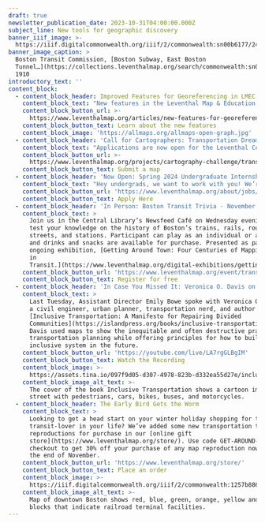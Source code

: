 ```yaml
---
draft: true
newsletter_publication_date: 2023-10-31T04:00:00.000Z
subject_line: New tools for geographic discovery
banner_iiif_image: >-
  https://iiif.digitalcommonwealth.org/iiif/2/commonwealth:sn00b6177/242,269,6760,1991/1200,/0/default.jpg
banner_image_caption: >
  Boston Transit Commission, [Boston Subway, East Boston
  Tunnel…](https://collections.leventhalmap.org/search/commonwealth:sn00b616z),
  1910
introductory_text: ''
content_block:
  - content_block_header: Improved Features for Georeferencing in LMEC Digital Collections
    content_block_text: "New features in the Leventhal Map & Education Center’s\_[digital collections portal](https://collections.leventhalmap.org/)\_now make it easier than ever to\_work with georeferenced maps. Thanks to\_[Allmaps](https://www.leventhalmap.org/articles/bert-spaan-interview/)—a free, open-source georeferencing platform for the modern web—you can now engage with georeferenced maps like never before and continue improving our georeferencing data. We’re working to put Allmaps in the hands of map collections around the world, and our digital collections portal is the very first to feature built-in Allmaps integrations.\n"
    content_block_button_url: >-
      https://www.leventhalmap.org/articles/new-features-for-georeferencing-in-lmec-collections/
    content_block_button_text: Learn about the new features
    content_block_image: 'https://allmaps.org/allmaps-open-graph.jpg'
  - content_block_header: 'Call for Cartographers: Transportation Dreams'
    content_block_text: "Applications are now open for the Leventhal Center’s second Cartography Challenge. In this round, we’re looking for speculative or imaginary maps of transit in Boston. From the\_[unreal](https://transitmap.net/north-atlantic-rail-nick-fabiani/)\_to the\_[unrealized](https://www.leventhalmap.org/digital-exhibitions/getting-around-town/topics/unrealized-possibilities/), we want to see what you can dream up. Anything is on the table, so long as whatever you map doesn’t exist right now! Accepting applications now through\_December 19, 2023.\n"
    content_block_button_url: >-
      https://www.leventhalmap.org/projects/cartography-challenge/transportation-dreams/
    content_block_button_text: Submit a map
  - content_block_header: 'Now Open: Spring 2024 Undergraduate Internships'
    content_block_text: "Hey undergrads, we want to work with you! We’re looking to hire a spring semester cohort of undergraduate interns focused on Geohumanities & GIS.\_Interns will learn how to use different kinds of geospatial software and conduct independent research around twentieth century atlases, as well as serve at the front desk of our public gallery. Internships are paid and require a commitment of 6–10 hours per week.\_Applications are due November 15, 2023, by 3:00 pm ET.\n"
    content_block_button_url: 'https://www.leventhalmap.org/about/jobs/2024-spring-internship/'
    content_block_button_text: Apply Here
  - content_block_header: 'In Person: Boston Transit Trivia · November 1, 6:00 pm ET'
    content_block_text: >
      Join us in the Central Library’s Newsfeed Café on Wednesday evening to
      test your knowledge on the history of Boston’s trains, rails, routes,
      streets, and stations. Participant can play as an individual or as a team,
      and drinks and snacks are available for purchase. Presented as part of our
      ongoing exhibition, [Getting Around Town: Four Centuries of Mapping Boston
      in
      Transit.](https://www.leventhalmap.org/digital-exhibitions/getting-around-town/)
    content_block_button_url: 'https://www.leventhalmap.org/event/transit-trivia/'
    content_block_button_text: Register for free
  - content_block_header: 'In Case You Missed It: Veronica O. Davis on Inclusive Transportation'
    content_block_text: >
      Last Tuesday, Assistant Director Emily Bowe spoke with Veronica O. Davis,
      a civil engineer, urban planner, transportation nerd, and author of
      [Inclusive Transportation: A Manifesto for Repairing Divided
      Communities](https://islandpress.org/books/inclusive-transportation).
      Davis used maps to show the inequitable and often destructive practice of
      transportation planning while offering principles for how to build a more
      inclusive system in the future.
    content_block_button_url: 'https://youtube.com/live/LA7rgGLBgIM'
    content_block_button_text: Watch the Recording
    content_block_image: >-
      https://assets.tina.io/097f9d05-d307-4978-823b-d332ea55d27e/inclusive-transpo.jpeg
    content_block_image_alt_text: >-
      The cover of the book Inclusive Transportation shows a cartoon image of a
      street with pedestrians, cars, bikes, buses, and motorcycles.
  - content_block_header: The Early Bird Gets the Worm
    content_block_text: >
      Looking to get a head start on your winter holiday shopping for the
      transit-lover in your life? We’ve added some new transportation themed map
      reproductions for purchase in our [online gift
      store](https://www.leventhalmap.org/store/). Use code GET-AROUND-TOWN at
      checkout to get 30% off your purchase of any map reproduction now through
      the end of November.
    content_block_button_url: 'https://www.leventhalmap.org/store/'
    content_block_button_text: Place an order
    content_block_image: >-
      https://iiif.digitalcommonwealth.org/iiif/2/commonwealth:1257b886m/78,84,7424,5825/1200,/0/default.jpg
    content_block_image_alt_text: >-
      Map of downtown Boston shows red, blue, green, orange, yellow and pink
      blocks that indicate railroad terminal facilities.
---
```



